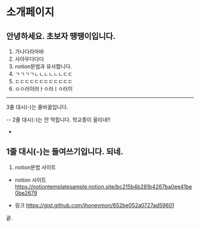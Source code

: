 # 소개페이지
## 안녕하세요. 초보자 땡땡이입니다.

1. 가나다라마바
2. 사아우다다다
3. notion문법과 유사합니다.
4. ㄱㄱㄱㄱㄴㄴㄴㄴㄴㄴㄷㄷ
5. ㄷㄷㄷㄷㄷㄷㄷㄷㄷㄷㄷㄷ
7. ㅁㅇ러이러ㅏㅇ러ㅣㅇ러이

---
3줄 대시(-)는 줄바꿈입니다.

--
2줄 대시(-)는 안 먹힙니다. 학교종이 울리네!!


-
1줄 대시(-)는 들여쓰기입니다. 되네.
---
1. notion문법 사이트
- notion 사이트
https://notiontemplatesample.notion.site/bc215b4b281b4267ba0ee41be0be2679

- 링크
https://gist.github.com/ihoneymon/652be052a0727ad59601

끝.